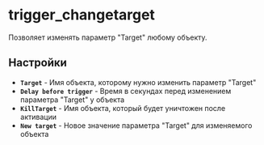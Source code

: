 ﻿# trigger_changetarget

Позволяет изменять параметр "Target" любому объекту.

## Настройки

- **`Target`** - Имя объекта, которому нужно изменить параметр "Target"
- **`Delay before trigger`** - Время в секундах перед изменением параметра "Target" у объекта
- **`KillTarget`** - Имя объекта, который будет уничтожен после активации
- **`New target`** - Новое значение параметра "Target" для изменяемого объекта
